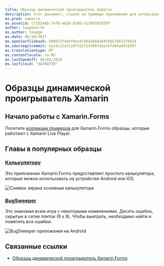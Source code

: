 ```yaml
---
title: Образцы динамической проигрыватель Xamarin
description: Этот документ, ссылки на примеры приложений для использования при тестировании Live Xamarin Player. Связанные примеры содержат калькулятору и игр ошибки средства очистки.
ms.prod: xamarin
ms.assetid: C71D34AD-747B-4826-838D-5138F5DCD7EF
author: topgenorth
ms.author: toopge
ms.date: 06/20/2017
ms.openlocfilehash: 090b52f4ebf9ec6f46426b4364f8b57b67a79324
ms.sourcegitcommit: ea1dc12a3c2d7322f234997daacbfdb6ad542507
ms.translationtype: MT
ms.contentlocale: ru-RU
ms.lasthandoff: 06/05/2018
ms.locfileid: "34793733"
---
```

# <a name="xamarin-live-player-samples"></a>Образцы динамической проигрыватель Xamarin

## <a name="get-started-with-xamarinforms"></a>Начало работы с Xamarin.Forms

Посетите [коллекции примеров](https://developer.xamarin.com/samples/xamarin-live-player/all/) для Xamarin.Forms образцы, которые работают с Xamarin Live Player.

## <a name="featured-samples"></a>Главы в популярных образцы

### <a name="basic-calculatorhttpsdeveloperxamarincomsamplesmobileliveplayerbasiccalculator"></a>[Калькулятору](https://developer.xamarin.com/samples/mobile/LivePlayer/BasicCalculator/)

Это приложение Xamarin.Forms предоставляет простого калькулятора, которые можно использовать на устройстве Android или iOS.

![Снимок экрана основные калькулятора](samples-images/basic-calculator-sml.png)

### <a name="bugsweeperhttpsdeveloperxamarincomsamplesmobileliveplayerbugsweeperlp"></a>[BugSweeper](https://developer.xamarin.com/samples/mobile/LivePlayer/BugSweeperLP/)

Это знакомая всем игра с некоторыми изменениями. Десять ошибок, скрытые в сетке плиток (9 x 9). Чтобы выиграть, необходимо найти и пометить все ошибки.

![BugSweeper приложения на Android](samples-images/bugsweeper-sml.png)

## <a name="related-links"></a>Связанные ссылки

- [Образцы динамической проигрыватель Xamarin.Forms](https://developer.xamarin.com/samples/xamarin-live-player/all/)
